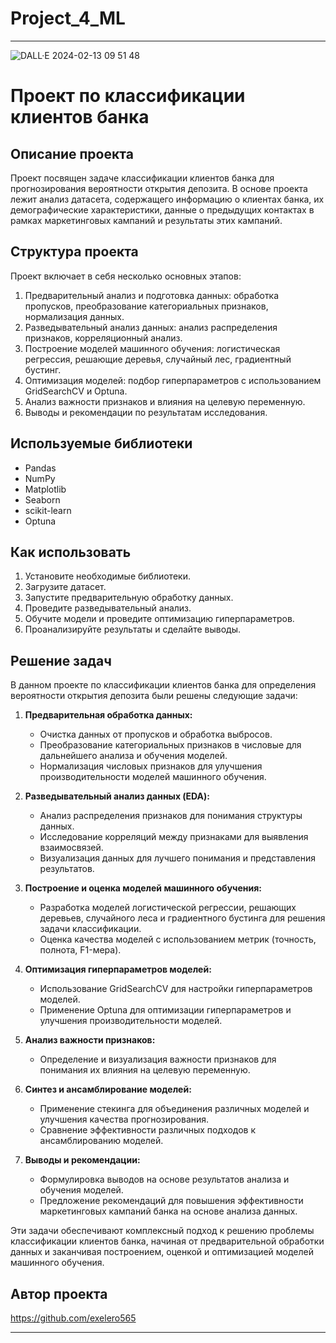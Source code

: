 # Project_4_ML

---
![DALL·E 2024-02-13 09 51 48 ](https://github.com/exelero565/Project_4_ML/assets/97280394/edc46e2a-54b4-4057-a709-0eb8b15ecd41)


# Проект по классификации клиентов банка

## Описание проекта

Проект посвящен задаче классификации клиентов банка для прогнозирования вероятности открытия депозита. В основе проекта лежит анализ датасета, содержащего информацию о клиентах банка, их демографические характеристики, данные о предыдущих контактах в рамках маркетинговых кампаний и результаты этих кампаний.

## Структура проекта

Проект включает в себя несколько основных этапов:

1. Предварительный анализ и подготовка данных: обработка пропусков, преобразование категориальных признаков, нормализация данных.
2. Разведывательный анализ данных: анализ распределения признаков, корреляционный анализ.
3. Построение моделей машинного обучения: логистическая регрессия, решающие деревья, случайный лес, градиентный бустинг.
4. Оптимизация моделей: подбор гиперпараметров с использованием GridSearchCV и Optuna.
5. Анализ важности признаков и влияния на целевую переменную.
6. Выводы и рекомендации по результатам исследования.

## Используемые библиотеки

- Pandas
- NumPy
- Matplotlib
- Seaborn
- scikit-learn
- Optuna

## Как использовать

1. Установите необходимые библиотеки.
2. Загрузите датасет.
3. Запустите предварительную обработку данных.
4. Проведите разведывательный анализ.
5. Обучите модели и проведите оптимизацию гиперпараметров.
6. Проанализируйте результаты и сделайте выводы.

## Решение задач
В данном проекте по классификации клиентов банка для определения вероятности открытия депозита были решены следующие задачи:

1. **Предварительная обработка данных:**
   - Очистка данных от пропусков и обработка выбросов.
   - Преобразование категориальных признаков в числовые для дальнейшего анализа и обучения моделей.
   - Нормализация числовых признаков для улучшения производительности моделей машинного обучения.

2. **Разведывательный анализ данных (EDA):**
   - Анализ распределения признаков для понимания структуры данных.
   - Исследование корреляций между признаками для выявления взаимосвязей.
   - Визуализация данных для лучшего понимания и представления результатов.

3. **Построение и оценка моделей машинного обучения:**
   - Разработка моделей логистической регрессии, решающих деревьев, случайного леса и градиентного бустинга для решения задачи классификации.
   - Оценка качества моделей с использованием метрик (точность, полнота, F1-мера).

4. **Оптимизация гиперпараметров моделей:**
   - Использование GridSearchCV для настройки гиперпараметров моделей.
   - Применение Optuna для оптимизации гиперпараметров и улучшения производительности моделей.

5. **Анализ важности признаков:**
   - Определение и визуализация важности признаков для понимания их влияния на целевую переменную.

6. **Синтез и ансамблирование моделей:**
   - Применение стекинга для объединения различных моделей и улучшения качества прогнозирования.
   - Сравнение эффективности различных подходов к ансамблированию моделей.

7. **Выводы и рекомендации:**
   - Формулировка выводов на основе результатов анализа и обучения моделей.
   - Предложение рекомендаций для повышения эффективности маркетинговых кампаний банка на основе анализа данных.

Эти задачи обеспечивают комплексный подход к решению проблемы классификации клиентов банка, начиная от предварительной обработки данных и заканчивая построением, оценкой и оптимизацией моделей машинного обучения.

## Автор проекта
https://github.com/exelero565

---
